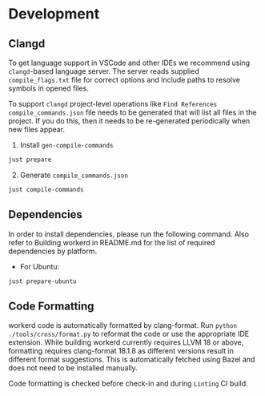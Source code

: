 # Development

## Clangd

To get language support in VSCode and other IDEs we recommend using `clangd`-based language server.
The server reads supplied `compile_flags.txt` file for correct options and include paths to resolve symbols
in opened files.

To support `clangd` project-level operations like `Find References` `compile_commands.json` file needs to
be generated that will list all files in the project. If you do this, then it needs to be re-generated periodically
when new files appear.

1.  Install `gen-compile-commands`

```sh
just prepare
```

2.  Generate `compile_commands.json`

```sh
just compile-commands
```

## Dependencies

In order to install dependencies, please run the following command. Also refer to Building workerd in README.md for the list of required dependencies by platform.

- For Ubuntu:

```sh
just prepare-ubuntu
```

## Code Formatting

workerd code is automatically formatted by clang-format. Run `python ./tools/cross/format.py` to reformat the code
or use the appropriate IDE extension.
While building workerd currently requires LLVM 18 or above, formatting requires clang-format 18.1.8 as different
versions result in different format suggestions. This is automatically fetched using Bazel and does not need to be
installed manually.

Code formatting is checked before check-in and during `Linting` CI build.
